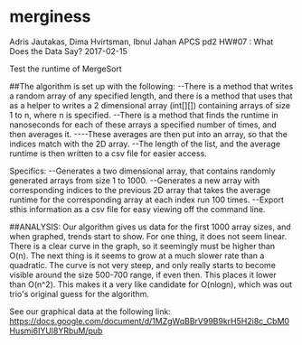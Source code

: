 # merginess

Adris Jautakas, Dima Hvirtsman, Ibnul Jahan
APCS pd2
HW#07 : What Does the Data Say?
2017-02-15



Test the runtime of MergeSort

##The algorithm is set up with the following:
--There is a method that writes a random array of any specified length, and there is a method that uses that as a helper to writes a 2 dimensional array (int[][]) containing arrays of size 1 to n, where n is specified.
--There is a method that finds the runtime in nanoseconds for each of these arrays a specified number of times, and then averages it. ----These averages are then put into an array, so that the indices match with the 2D array.
--The length of the list, and the average runtime is then written to a csv file for easier access.

Specifics:
--Generates a two dimensional array, that contains randomly generated arrays from size 1 to 1000.
--Generates a new array with corresponding indices to the previous 2D array that takes the average runtime for the corresponding array at each index run 100 times.
--Export sthis information as a csv file for easy viewing off the command line.

##ANALYSIS:
 Our algorithm gives us data for the first 1000 array sizes, and when graphed, trends start to show. For one thing, it does not seem linear. There is a clear curve in the graph, so it seemingly must be higher than O(n). The next thing is it seems to grow at a much slower rate than a quadratic. The curve is not very steep, and only really starts to become visible around the size 500-700 range, if even then. This places it lower than O(n^2). This makes it a very like candidate for O(nlogn), which was out trio's original guess for the algorithm.


See our graphical data at the following link:
https://docs.google.com/document/d/1MZgWqBBrV99B9krH5H2i8c_CbM0Husmi6IYUl8YRbuM/pub
